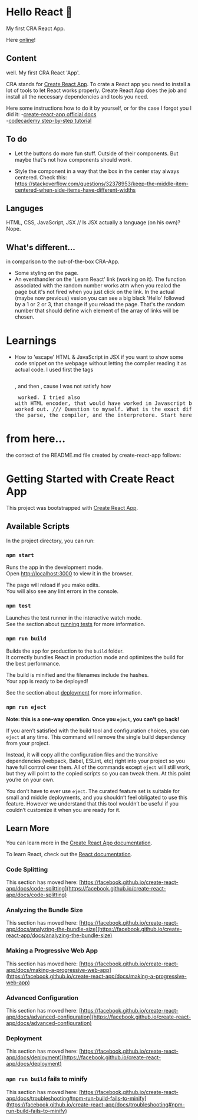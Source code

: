 # Hello React 🙌

My first CRA React App.

Here [online](https://hello-react552020.netlify.app/)!

## Content

well. My first CRA React 'App'.

CRA stands for [Create React App](https://create-react-app.dev/). To crate a React app you need to install a lot of tools to let React works properly. Create React App does the job and install all the necessary dependencies and tools you need.

Here some instructions how to do it by yourself, or for the case I forgot you I did it: -[create-react-app official docs](https://create-react-app.dev/docs/getting-started/)  
-[codecademy step-by-step tutorial](https://www.codecademy.com/articles/how-to-create-a-react-app)

## To do

- Let the buttons do more fun stuff. Outside of their components. But maybe that's not how components should work.

- Style the component in a way that the box in the center stay always centered. Check this: https://stackoverflow.com/questions/32378953/keep-the-middle-item-centered-when-side-items-have-different-widths

## Languges

HTML, CSS, JavaScript, JSX // Is JSX actually a language (on his own)? Nope.

## What's different...

in comparison to the out-of-the-box CRA-App.

- Some styling on the page.
- An eventhandler on the 'Learn React' link (working on it). The function associated with the random number works atm when you realod the page but it's not fired when you just click on the link. In the actual (maybe now previous) vesion you can see a big black 'Hello' followed by a 1 or 2 or 3, that change if you reload the page. That's the random number that should define wich element of the array of links will be chosen.

# Learnings

- How to 'escape' HTML & JavaScript in JSX if you want to show some code snippet on the webpage without letting the compiler reading it as actual code. I used first the tags <pre></pre>, and then <code></code>, cause I was not satisfy how <pre> worked. I tried also with HTML encoder, that would have worked in Javascript but it didn't worked out. /// Question to myself. What is the exact difference between the parse, the compiler, and the interpretere. Start here maybe: https://blog.bitsrc.io/how-does-javascript-really-work-part-1-7681dd54a36d.

# from here...

the contect of the README.md file created by create-react-app follows:

# Getting Started with Create React App

This project was bootstrapped with [Create React App](https://github.com/facebook/create-react-app).

## Available Scripts

In the project directory, you can run:

### `npm start`

Runs the app in the development mode.\
Open [http://localhost:3000](http://localhost:3000) to view it in the browser.

The page will reload if you make edits.\
You will also see any lint errors in the console.

### `npm test`

Launches the test runner in the interactive watch mode.\
See the section about [running tests](https://facebook.github.io/create-react-app/docs/running-tests) for more information.

### `npm run build`

Builds the app for production to the `build` folder.\
It correctly bundles React in production mode and optimizes the build for the best performance.

The build is minified and the filenames include the hashes.\
Your app is ready to be deployed!

See the section about [deployment](https://facebook.github.io/create-react-app/docs/deployment) for more information.

### `npm run eject`

**Note: this is a one-way operation. Once you `eject`, you can’t go back!**

If you aren’t satisfied with the build tool and configuration choices, you can `eject` at any time. This command will remove the single build dependency from your project.

Instead, it will copy all the configuration files and the transitive dependencies (webpack, Babel, ESLint, etc) right into your project so you have full control over them. All of the commands except `eject` will still work, but they will point to the copied scripts so you can tweak them. At this point you’re on your own.

You don’t have to ever use `eject`. The curated feature set is suitable for small and middle deployments, and you shouldn’t feel obligated to use this feature. However we understand that this tool wouldn’t be useful if you couldn’t customize it when you are ready for it.

## Learn More

You can learn more in the [Create React App documentation](https://facebook.github.io/create-react-app/docs/getting-started).

To learn React, check out the [React documentation](https://reactjs.org/).

### Code Splitting

This section has moved here: [https://facebook.github.io/create-react-app/docs/code-splitting](https://facebook.github.io/create-react-app/docs/code-splitting)

### Analyzing the Bundle Size

This section has moved here: [https://facebook.github.io/create-react-app/docs/analyzing-the-bundle-size](https://facebook.github.io/create-react-app/docs/analyzing-the-bundle-size)

### Making a Progressive Web App

This section has moved here: [https://facebook.github.io/create-react-app/docs/making-a-progressive-web-app](https://facebook.github.io/create-react-app/docs/making-a-progressive-web-app)

### Advanced Configuration

This section has moved here: [https://facebook.github.io/create-react-app/docs/advanced-configuration](https://facebook.github.io/create-react-app/docs/advanced-configuration)

### Deployment

This section has moved here: [https://facebook.github.io/create-react-app/docs/deployment](https://facebook.github.io/create-react-app/docs/deployment)

### `npm run build` fails to minify

This section has moved here: [https://facebook.github.io/create-react-app/docs/troubleshooting#npm-run-build-fails-to-minify](https://facebook.github.io/create-react-app/docs/troubleshooting#npm-run-build-fails-to-minify)

